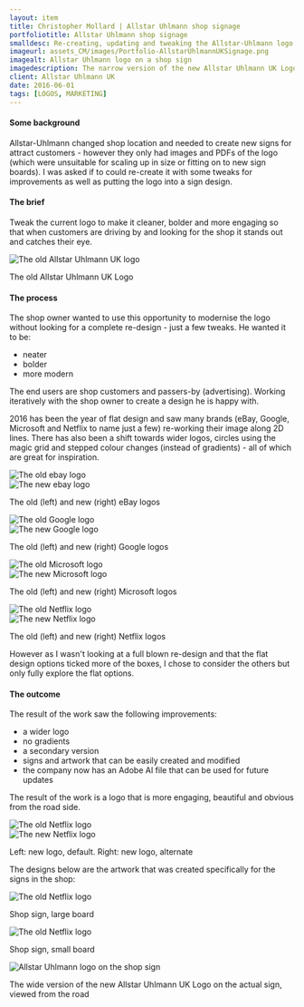 ```yaml
---
layout: item
title: Christopher Mollard | Allstar Uhlmann shop signage
portfoliotitle: Allstar Uhlmann shop signage
smalldesc: Re-creating, updating and tweaking the Allstar-Uhlmann logo for new shops
imageurl: assets_CM/images/Portfolio-AllstarUhlmannUKSignage.png
imagealt: Allstar Uhlmann logo on a shop sign
imagedescription: The narrow version of the new Allstar Uhlmann UK Logo mocked up on a shop sign
client: Allstar Uhlmann UK
date: 2016-06-01
tags: [LOGOS, MARKETING]
---
```

<h4>Some background</h4>
<p>
Allstar-Uhlmann changed shop location and needed to create new signs for attract customers - however they only had images and PDFs of the logo (which were unsuitable for scaling up in size or fitting on to new sign boards). I was asked if to could re-create it with some tweaks for improvements as well as putting the logo into a sign design.
</p>

<h4>The brief</h4>

<p>
Tweak the current logo to make it cleaner, bolder and more engaging so that when customers are driving by and looking for the shop it stands out and catches their eye.
</p>
<div class="col-md-12 col-sm-6 col-xs-12">
<img src="../iViollard.github.io/assets_CM/images/AllUhlold.jpg" class="img-responsive" alt="The old Allstar Uhlmann UK logo">
<p class="imgCaption">The old Allstar Uhlmann UK Logo</p>
<div class="dividewhite2"></div>
</div>
<h4>The process</h4>
<p>

The shop owner wanted to use this opportunity to modernise the logo without looking for a complete re-design - just a few tweaks. He wanted it to be:
</p>
<ul>
<li>neater</li>
<li>bolder</li>
<li>more modern</li>
</ul>
<p>
The end users are shop customers and passers-by (advertising). Working iteratively with the shop owner to create a design he is happy with.</p>

<p>2016 has been the year of flat design and saw many brands (eBay, Google, Microsoft and Netflix to name just a few) re-working their image along 2D lines. There has also been a shift towards wider logos, circles using the magic grid and stepped colour changes (instead of gradients) - all of which are great for inspiration. </p>

<div class="row">
<div class="col-md-6 col-sm-6 col-xs-12">
<img src="../iViollard.github.io/assets_CM/images/ebay_old_logo.jpg" class="img-responsive" alt="The old ebay logo">
<div class="dividewhite2"></div>
</div>
<div class="col-md-6 col-sm-6 col-xs-12">
<img src="../iViollard.github.io/assets_CM/images/EBay_logo.png" class="img-responsive" alt="The new ebay logo">
<div class="dividewhite2"></div>
</div>
<p class="imgCaption">The old (left) and new (right) eBay logos</p>
</div>
<div class="row">
<div class="col-md-6 col-sm-6 col-xs-12">
<img src="../iViollard.github.io/assets_CM/images/Google%20old.png" class="img-responsive" alt="The old Google logo">
<div class="dividewhite2"></div>
</div>
<div class="col-md-6 col-sm-6 col-xs-12">
<img src="../iViollard.github.io/assets_CM/images/Google%20new.png" class="img-responsive" alt="The new Google logo">
<div class="dividewhite2"></div>

</div>
<p class="imgCaption">The old (left) and new (right) Google logos</p>
</div>
<div class="row">
<div class="col-md-6 col-sm-6 col-xs-12">
<img src="../iViollard.github.io/assets_CM/images/Microsoft,+old.png" class="img-responsive" alt="The old Microsoft logo">
<div class="dividewhite2"></div>
</div>
<div class="col-md-6 col-sm-6 col-xs-12">
<img src="../iViollard.github.io/assets_CM/images/Microsoft,+new.jpg" class="img-responsive" alt="The new Microsoft logo">
<div class="dividewhite2"></div>
</div>
<p class="imgCaption">The old (left) and new (right) Microsoft logos</p>

</div>
<div class="row">
<div class="col-md-6 col-sm-6 col-xs-12">
<img src="../iViollard.github.io/assets_CM/images/Netflix,+old.png" class="img-responsive" alt="The old Netflix logo">
<div class="dividewhite2"></div>
</div>
<div class="col-md-6 col-sm-6 col-xs-12">
<img src="../iViollard.github.io/assets_CM/images/Netflix,+new.png" class="img-responsive" alt="The new Netflix logo">
<div class="dividewhite2"></div>
</div>
<p class="imgCaption">The old (left) and new (right) Netflix logos</p>
</div>
<p>However as I wasn't looking at a full blown re-design and that the flat design options ticked more of the boxes, I chose to consider the others but only fully explore the flat options.</p>
<h4>The outcome</h4>
<p>The result of the work saw the following improvements:</p>
<ul>
<li>a wider logo</li>
<li>no gradients</li>
<li>a secondary version</li>
<li>signs and artwork that can be easily created and modified</li>
<li>the company now has an Adobe AI file that can be used for future updates</li>
</ul>
<p>The result of the work is a logo that is more engaging, beautiful and obvious from the road side. </p>
<div class="row">
<div class="col-md-6 col-sm-6 col-xs-12">
<img src="../iViollard.github.io/assets_CM/images/Allstar-Uhlmann-logo-CM.png" class="img-responsive" alt="The old Netflix logo">
<div class="dividewhite2"></div>
</div>
<div class="col-md-6 col-sm-6 col-xs-12">
<img src="../iViollard.github.io/assets_CM/images/Allstar-Uhlmann-logo-alt-CM.png" class="img-responsive" alt="The new Netflix logo">
<div class="dividewhite2"></div>
</div>
<p class="imgCaption">Left: new logo, default. Right: new logo, alternate</p>
</div>
<p>The designs below are the artwork that was created specifically for the signs in the shop:</p>
<div class="col-md-12 col-sm-6 col-xs-12">
<img src="../iViollard.github.io/assets_CM/images/AllUllboard.png" class="img-responsive" alt="The old Netflix logo">
<p class="imgCaption">Shop sign, large board</p>
<div class="dividewhite2"></div>
</div>
<div class="col-md-12 col-sm-6 col-xs-12">
<img src="../iViollard.github.io/assets_CM/images/AllUllwideboard.jpeg" class="img-responsive" alt="The old Netflix logo">
<p class="imgCaption">Shop sign, small board</p>
<div class="dividewhite2"></div>
</div>
<div class="col-md-12 col-sm-6 col-xs-12">
<img src="../iViollard.github.io/assets_CM/images/Allstar%20signage.jpg" class="img-responsive" alt="Allstar Uhlmann logo on the shop sign">
<p class="imgCaption">The wide version of the new Allstar Uhlmann UK Logo on the actual sign, viewed from the road</p>
</div>